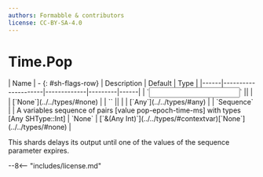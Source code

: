 ```yaml
---
authors: Formabble & contributors
license: CC-BY-SA-4.0
---
```



# Time.Pop

<div class="sh-parameters" markdown="1">
| Name | - {: #sh-flags-row} | Description | Default | Type |
|------|---------------------|-------------|---------|------|
| `<input>` || | | [`None`](../../types/#none) |
| `<output>` || | | [`Any`](../../types/#any) |
| `Sequence` |  | A variables sequence of pairs [value pop-epoch-time-ms] with types [Any SHType::Int] | `None` | [`&(Any Int)`](../../types/#contextvar)[`None`](../../types/#none) |

</div>

This shards delays its output until one of the values of the sequence parameter expires.

--8<-- "includes/license.md"

